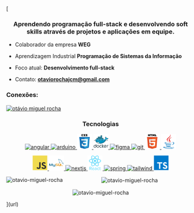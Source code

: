 [<h3 align="center">Aprendendo programação full-stack e desenvolvendo soft skills através de projetos e aplicações em equipe.</h3>

- Colaborador da empresa **WEG**

- Aprendizagem Industrial **Programação de Sistemas da Informação**

- Foco atual: **Desenvolvimento full-stack**

- Contato: **otaviorochajcm@gmail.com**

<h3 align="left">Conexões:</h3>
<p align="left">
<a href="https://linkedin.com/in/otávio miguel rocha" target="blank"><img align="center" src="https://raw.githubusercontent.com/rahuldkjain/github-profile-readme-generator/master/src/images/icons/Social/linked-in-alt.svg" alt="otávio miguel rocha" height="30" width="40" /></a>
</p>
<div style="flex-direction: collumn" align="center">
<h3 align="center">Tecnologias</h3>
  <div>
	<p align="center"> 
		<a href="https://angular.io" target="_blank" rel="noreferrer"> 
				<img 		src="https://angular.io/assets/images/logos/angular/angular.svg" alt="angular" width="40" height="40"/> 
		</a> 
		<a href="https://www.arduino.cc/" target="_blank" rel="noreferrer"> 
			<img src="https://cdn.worldvectorlogo.com/logos/arduino-1.svg" alt="arduino" width="40" height="40"/> 
		</a> 
		<a href="https://www.w3schools.com/css/" target="_blank" rel="noreferrer"> 
			<img src="https://raw.githubusercontent.com/devicons/devicon/master/icons/css3/css3-original-wordmark.svg" alt="css3" width="40" height="40"/> 
		</a> 
		<a href="https://www.docker.com/" target="_blank" rel="noreferrer"> 
			<img src="https://raw.githubusercontent.com/devicons/devicon/master/icons/docker/docker-original-wordmark.svg" alt="docker" width="40" height="40"/> </a> 
		<a href="https://www.figma.com/" target="_blank" rel="noreferrer"> 
				<img src="https://www.vectorlogo.zone/logos/figma/figma-icon.svg" alt="figma" width="40" height="40"/>
		</a> 
		<a href="https://git-scm.com/" target="_blank" rel="noreferrer"> 
			<img src="https://www.vectorlogo.zone/logos/git-scm/git-scm-icon.svg" alt="git" width="40" height="40"/> 
		</a> 
		<a href="https://www.w3.org/html/" target="_blank" rel="noreferrer"> 
			<img src="https://raw.githubusercontent.com/devicons/devicon/master/icons/html5/html5-original-wordmark.svg" alt="html5" width="40" height="40"/> 
		</a> 
		<a href="https://www.java.com" target="_blank" rel="noreferrer"> 
			<img src="https://raw.githubusercontent.com/devicons/devicon/master/icons/java/java-original.svg" alt="java" width="40" height="40"/> 
		</a> 
		<a href="https://developer.mozilla.org/en-US/docs/Web/JavaScript" target="_blank" rel="noreferrer">
  </div>
    <div>
    <img src="https://raw.githubusercontent.com/devicons/devicon/master/icons/javascript/javascript-original.svg" alt="javascript" width="40" height="40"/> </a> <a href="https://www.mysql.com/" target="_blank" rel="noreferrer"> <img src="https://raw.githubusercontent.com/devicons/devicon/master/icons/mysql/mysql-original-wordmark.svg" alt="mysql" width="40" height="40"/> </a> <a href="https://nextjs.org/" target="_blank" rel="noreferrer"> <img src="https://cdn.worldvectorlogo.com/logos/nextjs-2.svg" alt="nextjs" width="40" height="40"/> </a> <a href="https://reactjs.org/" target="_blank" rel="noreferrer"> <img src="https://raw.githubusercontent.com/devicons/devicon/master/icons/react/react-original-wordmark.svg" alt="react" width="40" height="40"/> </a> <a href="https://spring.io/" target="_blank" rel="noreferrer"> <img src="https://www.vectorlogo.zone/logos/springio/springio-icon.svg" alt="spring" width="40" height="40"/> </a> <a href="https://tailwindcss.com/" target="_blank" rel="noreferrer"> <img src="https://www.vectorlogo.zone/logos/tailwindcss/tailwindcss-icon.svg" alt="tailwind" width="40" height="40"/> </a> <a href="https://www.typescriptlang.org/" target="_blank" rel="noreferrer"> <img src="https://raw.githubusercontent.com/devicons/devicon/master/icons/typescript/typescript-original.svg" alt="typescript" width="40" height="40"/> </a> </p>
    </div>
  </div>
<div align="center" style="flex-direction: collumn">
  <p>
    <img align="left" src="https://github-readme-stats.vercel.app/api/top-langs?username=otavio-miguel-rocha&show_icons=true&locale=en&layout=compact" alt="otavio-miguel-rocha" />
  </p>
  
  <p>
    &nbsp;<img align="center" src="https://github-readme-stats.vercel.app/api?username=otavio-miguel-rocha&show_icons=true&locale=en" alt="otavio-miguel-rocha" />
  </p>
  
  <p>
    <img align="center" src="https://github-readme-streak-stats.herokuapp.com/?user=otavio-miguel-rocha&" alt="otavio-miguel-rocha" />    
  </p>
</div>
](url)

